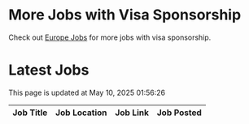 # More Jobs with Visa Sponsorship

Check out [Europe Jobs](https://github.com/sureshparimi/europejobs#latest-jobs) for more jobs with visa sponsorship.

# Latest Jobs

This page is updated at May 10, 2025 01:56:26

| Job Title | Job Location | Job Link | Job Posted |
| --- | --- | --- | --- |
